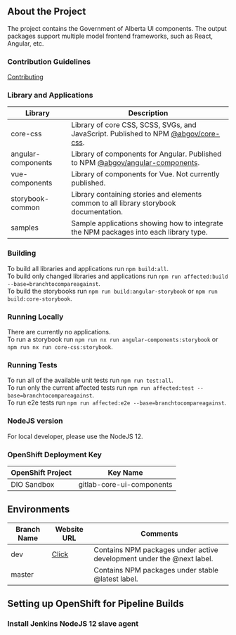 ## About the Project

The project contains the Government of Alberta UI components. The output packages support multiple model frontend frameworks, such as React, Angular, etc.

### Contribution Guidelines

[Contributing](contributing.md)

### Library and Applications

| Library | Description |
| ------ | ------ |
| core-css | Library of core CSS, SCSS, SVGs, and JavaScript.  Published to NPM [@abgov/core-css](https://www.npmjs.com/package/@abgov/core-css). |
| angular-components | Library of components for Angular.  Published to NPM [@abgov/angular-components](https://www.npmjs.com/package/@abgov/angular-components). | 
| vue-components | Library of components for Vue.  Not currently published. |
| storybook-common | Library containing stories and elements common to all library storybook documentation. |
| samples | Sample applications showing how to integrate the NPM packages into each library type. |

### Building

To build all libraries and applications run `npm build:all`.  
To build only changed libraries and applications run `npm run affected:build --base=branchtocompareagainst`.  
To build the storybooks run `npm run build:angular-storybook` or `npm run build:core-storybook`.  

### Running Locally

There are currently no applications.  
To run a storybook run `npm run nx run angular-components:storybook` or `npm run nx run core-css:storybook`.

### Running Tests

To run all of the available unit tests run `npm run test:all`.  
To run only the current affected tests run `npm run affected:test --base=branchtocompareagainst`.  
To run e2e tests run `npm run affected:e2e --base=branchtocompareagainst`.  

### NodeJS version

For local developer, please use the NodeJS 12.

### OpenShift Deployment Key

| OpenShift Project | Key Name                  |
| ----------------- | ------------------------- |
| DIO Sandbox       | gitlab-core-ui-components |

## Environments

| Branch Name | Website URL                                            | Comments |
| ----------- | ------------------------------------------------------ | -------- |
| dev         | [Click](https://ui-components-dio-dev.os99.gov.ab.ca/) | Contains NPM packages under active development under the @next label. |
| master      |                                                        | Contains NPM packages under stable @latest label. |

## Setting up OpenShift for Pipeline Builds

### Install Jenkins NodeJS 12 slave agent
